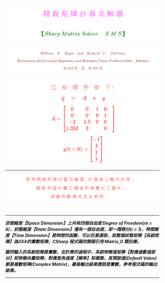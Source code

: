 <!--    ConsoleApp40  README.md    --> 

![](Images/09-22-01.png) 
<!--   
# 
# \[ {\color{Fuchsia}精\;銳\;矩\;陣\;計\;算\;求\;解\;器} \]  
## \[ {\color{Green} 【Sharp \; Matrix \; Solver \quad\; S\; M\; S】 } \] 
-->  



![](Images/11-01-01.png)
<!--  
##### \[{ \color{Brown} William \quad E. \quad Boyce \quad and \quad Richard \quad C. \quad DiPrima} \]
##### \[{ \color{Brown} Elementary \; Differential \; Equations \; and \; Boundary \; Value \; Problems (10th \quad Edition)   } \]  
##### \[{  \color{Brown} 第\;413\;頁\quad 至 \quad第\;416\;頁  }\]  
-->  



![](Images/11-01-02.png)  
<!--      
### \[{  \color{Red} 已 \quad 知 \quad 條 \quad 件 \quad 如 \quad 下 ：   }\]
### \[{   \color{Red} \dot{y} \quad = \quad A \quad \ast \quad y     }\]  
###  \[{   \color{Red} A = \begin{bmatrix} 0 & 0 & 1 & 0 \quad \\ 0 & 0 & 0 & 1 \quad \\ -2 & 1.5 & 0 & 0 \quad \\ 1.333 & 3 &  & 0 \quad \end{bmatrix}   }\]  
### \[{   \color{Red}  y(t = 0) = \begin{bmatrix} -1 \\ 4 \\ 1 \\ 1 \end{bmatrix}   }\]  
-->  



--- 
![](Images/11-01-04.png)  
<!--        
####  \[{  \color{Red} 使\;用\;精\;銳\;矩\;陣\;計\;算\;求\;解\;器\; , \;計\;算\;後\;之\;輸\;出\;結\;果\;: }\]  
####  \[{  \color{Red} 請\;參\;考\;儲\;存\;庫\;之\;檔\;案\;和\;視\;覺\;化\;之\;圖\;片\; , }\]  
####  \[{  \color{Red} 與\;解\;析\;數\;學\;式\;完\;全\;相\;同\; 。 }\]
-->  

#  

---  

 ***空間維度【Space Dimension】上共有四個自由度 Degree of Freedom(m = 4)，狀態維度【State Dimension】僅有一個自由度，即一階微分(r = 1)，時間維度【Time Dimension】是時間的函數，可以任意選取，故整個狀態矩陣【系統矩陣】為4X4的實數矩陣，CSharp 程式碼的開頭引用 Matrix_0 類別庫。***

***雖然輸入的系統矩陣是實數，在計算的過程中，系統特徵值矩陣【對應虛數值部分】和特徵向量矩陣，對應是角速度【頻率】和模態，其預設值(Default Value)都是複數矩陣(Complex Matrix)，最後輸出結果應該是實數，參考程式碼的輸出結果。*** 

--- 

##
##  
